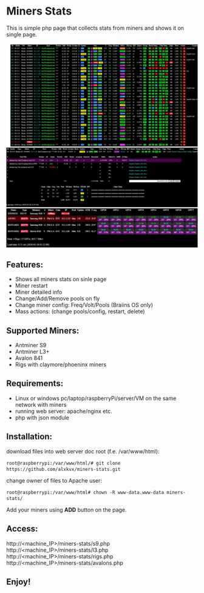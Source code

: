 # Miners Stats
This is simple php page that collects stats from miners and shows it on single page.

![alt text](https://raw.githubusercontent.com/alxkvx/miners-stats/master/miners.JPG)
![alt text](https://raw.githubusercontent.com/alxkvx/miners-stats/master/miner_info.JPG)
![alt text](https://raw.githubusercontent.com/alxkvx/miners-stats/master/rigs.JPG)

## Features:
- Shows all miners stats on sinle page
- Miner restart
- Miner detailed info
- Change/Add/Remove pools on fly
- Change miner config: Freq/Volt/Pools (Braiins OS only)
- Mass actions: (change pools/config, restart, delete)

## Supported Miners:
- Antminer S9
- Antminer L3+
- Avalon 841
- Rigs with claymore/phoeninx miners

## Requirements:
- Linux or windows pc/laptop/raspberryPi/server/VM on the same network with miners
- running web server: apache/nginx etc.
- php with json module

## Installation:
download files into web server doc root (f.e. /var/www/html):
```
root@raspberrypi:/var/www/html/# git clone https://github.com/alxkvx/miners-stats.git
```
change owner of files to Apache user:
```
root@raspberrypi:/var/www/html# chown -R www-data.www-data miners-stats/
```
Add your miners using **ADD** button on the page.

## Access:
http://<machine_IP>/miners-stats/s9.php  
http://<machine_IP>/miners-stats/l3.php  
http://<machine_IP>/miners-stats/rigs.php  
http://<machine_IP>/miners-stats/avalons.php

## Enjoy!
